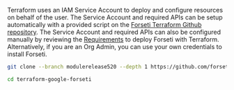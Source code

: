Terraform uses an IAM Service Account to deploy and configure resources on behalf of the user.  The Service Account and required APIs can be setup automatically with a provided script on the 
[Forseti Terraform Github repository](https://github.com/forseti-security/terraform-google-forseti/blob/master/helpers/setup.sh). 
The Service Account and required APIs can also be configured manually by reviewing the [Requirements](https://forsetisecurity.org/docs/latest/setup/install.html#requirements) to deploy Forseti with Terraform.
Alternatively, if you are an Org Admin, you can use your own credentials to install Forseti.

```bash
git clone --branch modulerelease520 --depth 1 https://github.com/forseti-security/terraform-google-forseti.git
```

```bash
cd terraform-google-forseti
```
